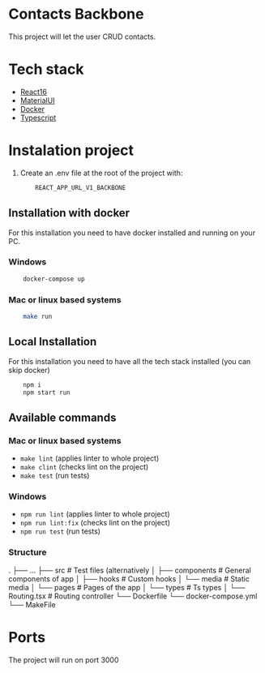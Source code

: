 # Contacts Backbone

This project will let the user CRUD contacts.

# Tech stack

- [React16](https://reactjs.org/)
- [MaterialUI](https://mui.com/)
- [Docker](https://www.docker.com/)
- [Typescript](https://www.typescriptlang.org/)

# Instalation project

1. Create an .env file at the root of the project with:

   ```bash
       REACT_APP_URL_V1_BACKBONE
   ```

## Installation with docker

For this installation you need to have docker installed and running on your PC.

### Windows

```bash
    docker-compose up
```

### Mac or linux based systems

```bash
    make run
```

## Local Installation

For this installation you need to have all the tech stack installed (you can skip docker)

```bash
    npm i
    npm start run
```

## Available commands

### Mac or linux based systems

- `make lint` (applies linter to whole project)
- `make clint` (checks lint on the project)
- `make test` (run tests)

### Windows

- `npm run lint` (applies linter to whole project)
- `npm run lint:fix` (checks lint on the project)
- `npm run test` (run tests)

### Structure

.
├── ...
├── src # Test files (alternatively
│ ├── components # General components of app
│ ├── hooks # Custom hooks
│ └── media # Static media
│ └── pages # Pages of the app
│ └── types # Ts types
│ └── Routing.tsx # Routing controller
└── Dockerfile
└── docker-compose.yml
└── MakeFile

# Ports

The project will run on port 3000
